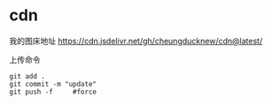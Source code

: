 # cdn
我的图床地址
https://cdn.jsdelivr.net/gh/cheungducknew/cdn@latest/

上传命令
```
git add . 
git commit -m "update" 
git push -f		#force
```